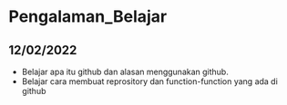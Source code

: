 # Pengalaman_Belajar

## 12/02/2022
- Belajar apa itu github dan alasan menggunakan github.
- Belajar cara membuat reprository dan function-function yang ada di github
